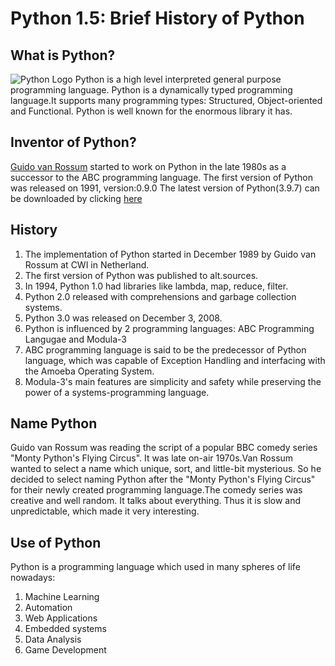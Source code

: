 # Python 1.5: Brief History of Python

## What is Python?

<img src = "https://www.google.com/url?sa=i&url=https%3A%2F%2Fventurebeat.com%2F2021%2F02%2F19%2Fpython-pioneer-assesses-the-30-year-old-programming-language%2F&psig=AOvVaw3LJ1VpFiBiokveAViB-Xsu&ust=1631768852142000&source=images&cd=vfe&ved=0CAsQjRxqFwoTCOjmo-magPMCFQAAAAAdAAAAABAP" alt = "Python Logo">
Python is a high level interpreted general purpose programming language. Python is a dynamically typed programming language.It supports many programming types: Structured, Object-oriented and Functional. Python is well known for the enormous library it has.

## Inventor of Python?

<a href = "https://en.wikipedia.org/wiki/Guido_van_Rossum">Guido van Rossum</a> started to work on Python in the late 1980s as a successor to the ABC programming language. The first version of Python was released on 1991, version:0.9.0
The latest version of Python(3.9.7) can be downloaded by clicking <a href = "https://www.python.org/ftp/python/3.9.7/python-3.9.7-amd64.exe">here</a>

## History

1. The implementation of Python started in December 1989 by Guido van Rossum at CWI in Netherland.
2. The first version of Python was published to alt.sources.
3. In 1994, Python 1.0 had libraries like lambda, map, reduce, filter.
4. Python 2.0 released with comprehensions and garbage collection systems.
5. Python 3.0 was released on December 3, 2008.
6. Python is influenced by 2 programming languages: ABC Programming Langugae and Modula-3
7. ABC programming language is said to be the predecessor of Python language, which was capable of Exception Handling and interfacing with the Amoeba Operating System.
8. Modula-3's main features are simplicity and safety while preserving the power of a systems-programming language.

## Name Python

Guido van Rossum was reading the script of a popular BBC comedy series "Monty Python's Flying Circus". It was late on-air 1970s.Van Rossum wanted to select a name which unique, sort, and little-bit mysterious. So he decided to select naming Python after the "Monty Python's Flying Circus" for their newly created programming language.The comedy series was creative and well random. It talks about everything. Thus it is slow and unpredictable, which made it very interesting.

## Use of Python

Python is a programming language which used in many spheres of life nowadays:

1. Machine Learning
2. Automation
3. Web Applications
4. Embedded systems
5. Data Analysis
6. Game Development


```python

```
